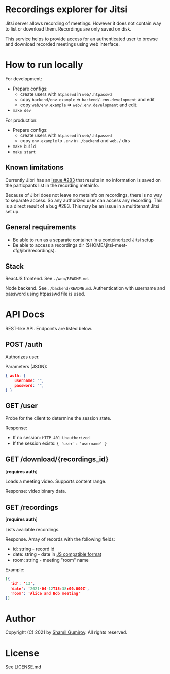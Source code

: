# Recordings explorer for Jitsi

Jitsi server allows recording of meetings. However it does not contain
way to list or download them. Recordings are only saved on disk.

This service helps to provide access for an authenticated user to browse and download recorded meetings using web interface.

# How to run locally

For development:

- Prepare configs:
  - create users with `htpasswd` in `web/.htpasswd`
  - copy `backend/env.example` => `backend/.env.development` and edit
  - copy `web/env.example` => `web/.env.development` and edit
- `make dev`

For production:
- Prepare configs:
  - create users with `htpasswd` in `web/.htpasswd`
  - copy `env.example` to `.env` in `./backend` and `web./` dirs
- `make build`
- `make start`

## Known limitations

Currently Jibri has an [issue #283](https://github.com/jitsi/jibri/issues/283) that results in no information is saved on the particpants list in the recording metainfo.

Because of Jibri does not leave no metainfo on recordings, there is no way to
separate access. So any authorized user can access any recording. This is a
direct result of a bug #283. This may be an issue in a multitenant Jitsi set up.

## General requirements

- Be able to run as a separate container in a conteinerized Jitsi setup
- Be able to access a recordings dir ($HOME/.jitsi-meet-cfg/jibri/recordings).

## Stack

ReactJS frontend. See `./web/README.md`.

Node backend. See `./backend/README.md`. Authentication with username and
password using htpasswd file is used.

# API Docs

REST-like API. Endpoints are listed below.

## POST /auth

Authorizes user.

Parameters (JSON):
```JSON
{ auth: {
    username: "",
    password: "",
} }
```

## GET /user

Probe for the client to determine the session state.

Response: 
- If no session: `HTTP 401 Unauthorized`
- If the session exists: `{ 'user': 'username' }`

## GET /download/{recordings\_id} 
[**requires auth**]

Loads a meeting video. Supports content range.

Response: video binary data.

## GET /recordings 
[**requires auth**]

Lists available recordings.

Response. Array of records with the following fields:
- id: string - record id
- date: string - date in [JS compatible format](https://stackoverflow.com/a/15952652)
- room: string - meeting "room" name

Example:
```json
[{ 
  'id': '13', 
  'date': '2021-04-12T15:38:00.000Z', 
  'room': 'Alice and Bob meeting'
}]
```

# Author

Copyright (C) 2021 by [Shamil Gumirov](https://shamil.gumirov.org). All rights reserved.

# License

See LICENSE.md

